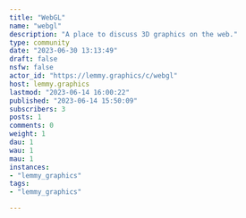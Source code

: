 ```yaml
---
title: "WebGL" 
name: "webgl"
description: "A place to discuss 3D graphics on the web."
type: community
date: "2023-06-30 13:13:49"
draft: false
nsfw: false
actor_id: "https://lemmy.graphics/c/webgl"
host: lemmy.graphics
lastmod: "2023-06-14 16:00:22"
published: "2023-06-14 15:50:09"
subscribers: 3
posts: 1
comments: 0
weight: 1
dau: 1
wau: 1
mau: 1
instances:
- "lemmy_graphics"
tags: 
- "lemmy_graphics"

---
```

